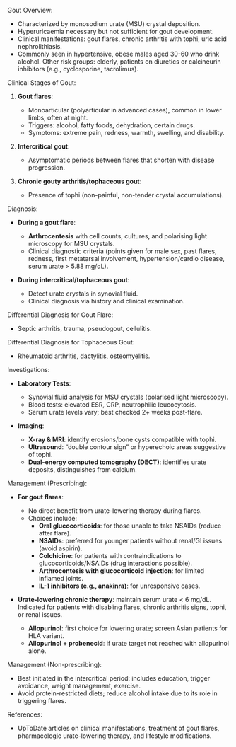 Gout Overview:
- Characterized by monosodium urate (MSU) crystal deposition.
- Hyperuricaemia necessary but not sufficient for gout development.
- Clinical manifestations: gout flares, chronic arthritis with tophi, uric acid nephrolithiasis.
- Commonly seen in hypertensive, obese males aged 30-60 who drink alcohol. Other risk groups: elderly, patients on diuretics or calcineurin inhibitors (e.g., cyclosporine, tacrolimus).

Clinical Stages of Gout:
1. **Gout flares**: 
   - Monoarticular (polyarticular in advanced cases), common in lower limbs, often at night.
   - Triggers: alcohol, fatty foods, dehydration, certain drugs.
   - Symptoms: extreme pain, redness, warmth, swelling, and disability.
   
2. **Intercritical gout**: 
   - Asymptomatic periods between flares that shorten with disease progression.
   
3. **Chronic gouty arthritis/tophaceous gout**: 
   - Presence of tophi (non-painful, non-tender crystal accumulations).

Diagnosis:
- **During a gout flare**:
  - **Arthrocentesis** with cell counts, cultures, and polarising light microscopy for MSU crystals.
  - Clinical diagnostic criteria (points given for male sex, past flares, redness, first metatarsal involvement, hypertension/cardio disease, serum urate > 5.88 mg/dL).
  
- **During intercritical/tophaceous gout**:
  - Detect urate crystals in synovial fluid.
  - Clinical diagnosis via history and clinical examination.

Differential Diagnosis for Gout Flare:
- Septic arthritis, trauma, pseudogout, cellulitis.

Differential Diagnosis for Tophaceous Gout:
- Rheumatoid arthritis, dactylitis, osteomyelitis.

Investigations:
- **Laboratory Tests**:
  - Synovial fluid analysis for MSU crystals (polarised light microscopy).
  - Blood tests: elevated ESR, CRP, neutrophilic leucocytosis.
  - Serum urate levels vary; best checked 2+ weeks post-flare.

- **Imaging**:
  - **X-ray & MRI**: identify erosions/bone cysts compatible with tophi.
  - **Ultrasound**: “double contour sign” or hyperechoic areas suggestive of tophi.
  - **Dual-energy computed tomography (DECT)**: identifies urate deposits, distinguishes from calcium.

Management (Prescribing):
- **For gout flares**:
  - No direct benefit from urate-lowering therapy during flares.
  - Choices include:
    - **Oral glucocorticoids**: for those unable to take NSAIDs (reduce after flare).
    - **NSAIDs**: preferred for younger patients without renal/GI issues (avoid aspirin).
    - **Colchicine**: for patients with contraindications to glucocorticoids/NSAIDs (drug interactions possible).
    - **Arthrocentesis with glucocorticoid injection**: for limited inflamed joints.
    - **IL-1 inhibitors (e.g., anakinra)**: for unresponsive cases.

- **Urate-lowering chronic therapy**: maintain serum urate < 6 mg/dL. Indicated for patients with disabling flares, chronic arthritis signs, tophi, or renal issues.
  - **Allopurinol**: first choice for lowering urate; screen Asian patients for HLA variant.
  - **Allopurinol + probenecid**: if urate target not reached with allopurinol alone.

Management (Non-prescribing):
- Best initiated in the intercritical period: includes education, trigger avoidance, weight management, exercise.
- Avoid protein-restricted diets; reduce alcohol intake due to its role in triggering flares.

References:
- UpToDate articles on clinical manifestations, treatment of gout flares, pharmacologic urate-lowering therapy, and lifestyle modifications.